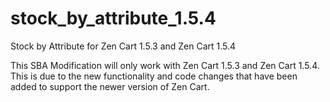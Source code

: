 stock_by_attribute_1.5.4
========================

Stock by Attribute for Zen Cart 1.5.3 and Zen Cart 1.5.4

This SBA Modification will only work with Zen Cart 1.5.3 and Zen Cart 1.5.4.
This is due to the new functionality and code changes that have been added to support the newer version of Zen Cart.
